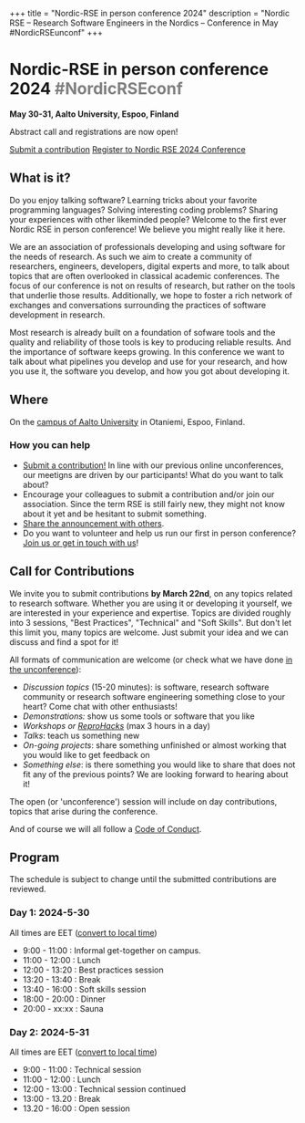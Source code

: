 +++
title = "Nordic-RSE in person conference 2024"
description = "Nordic RSE – Research Software Engineers in the Nordics – Conference in May #NordicRSEunconf"
+++

# Nordic-RSE in person conference 2024 <span style="color: gray;">#NordicRSEconf</span>


**May 30-31, Aalto University, Espoo, Finland**

Abstract call and registrations are now open!

<a class="btn btn-primary btn-lg" href="https://indico.neic.no/event/260/abstracts/" target="_blank" rel="noreferrer noopener" role="button">Submit a contribution</a>
<a class="btn btn-primary btn-lg" href="https://www.eventbrite.fi/e/nordic-rse-conference-2024-tickets-819731146927" target="_blank" rel="noreferrer noopener" role="button">Register to Nordic RSE 2024 Conference</a>


## What is it?

Do you enjoy talking software? Learning tricks about your favorite programming languages? Solving interesting coding 
problems? Sharing your experiences with other likeminded people? Welcome to the first ever Nordic RSE in person 
conference! We believe you might really like it here. 

We are an association of professionals developing and using software for the needs of research. As such we aim to create 
a community of researchers, engineers, developers, digital experts and more, to talk about topics that are often overlooked 
in classical academic conferences. The focus of our conference is not on results of research, but rather on the tools that 
underlie those results. Additionally, we hope to foster a rich network of exchanges and conversations surrounding the 
practices of software development in research. 

Most research is already built on a foundation of sofware tools and the quality and reliability of those tools is key to
producing reliable results. And the importance of software keeps growing. In this conference we want to talk about what
pipelines you develop and use for your research, and how you use it, the software you develop, and how you got about
developing it.


## Where

On the [campus of Aalto University](https://maps.app.goo.gl/3TGvPnBw254T5X817) in Otaniemi, Espoo, Finland.


### How you can help

 - [Submit a contribution!](/events/2024-in-person-conference#call-for-contributions) In line with our previous online unconferences, our meetigns are driven by our participants! What do you want to talk about? 
 - Encourage your colleagues to submit a contribution and/or join our association. Since the term RSE is still fairly new, they might not know about it yet and be hesitant to submit something. 
 - [Share the announcement with others](/events/2024-in-person-conference/). 
 - Do you want to volunteer and help us run our first in person conference? [Join us or get in touch with us](/about/governance/contact.md)!


## Call for Contributions

We invite you to submit contributions **by March 22nd**, on any topics related to research software. Whether you are using it or developing it yourself,
we are interested in your experience and expertise. Topics are divided roughly into 3 sessions, "Best Practices", "Technical" and
"Soft Skills". But don't let this limit you, many topics are welcome. Just submit your idea and we can discuss and find a spot for it!

All formats of communication are welcome (or check what we have done [in the unconference](/events/2023-online-unconference/)):
- *Discussion topics* (15-20 minutes): is software, research software community or research software engineering something close to your heart? Come chat with other enthusiasts!
- *Demonstrations:* show us some tools or software that you like
- *Workshops or [ReproHacks](https://reprohack.github.io/reprohack-hq/)* (max 3 hours in a day)
- *Talks*: teach us something new
- *On-going projects*: share something unfinished or almost working that you would like to get feedback on
- *Something else*: is there something you would like to share that
  does not fit any of the previous points? We are looking forward to hearing
  about it!

The open (or 'unconference') session will include on day contributions, topics that arise during the conference.

And of course we will all follow a [Code of Conduct](https://nordic-rse.org/about/code-of-conduct/).


## Program

The schedule is subject to change until the submitted contributions are reviewed.

### Day 1: 2024-5-30

All times are EET ([convert to local time](https://arewemeetingyet.com/Helsinki/2024-5-30/9:00))

- 9:00 - 11:00 : Informal get-together on campus.
- 11:00 - 12:00 : Lunch
- 12:00 - 13:20 : Best practices session
- 13:20 - 13:40 : Break
- 13:40 - 16:00 : Soft skills session
- 18:00 - 20:00 : Dinner
- 20:00 - xx:xx : Sauna


### Day 2: 2024-5-31

All times are EET ([convert to local time](https://arewemeetingyet.com/Helsinki/2024-5-30/9:00))

- 9:00 - 11:00 : Technical session 
- 11:00 - 12:00 : Lunch
- 12:00 - 13:00 : Technical session continued
- 13:00 - 13.20 : Break
- 13.20 - 16:00 : Open session
